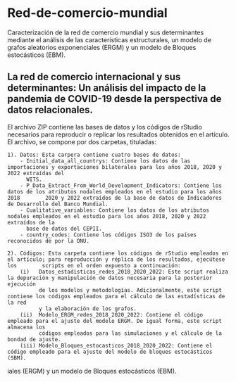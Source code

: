 # Red-de-comercio-mundial
Caracterización de la red de comercio mundial y sus determinantes mediante el análisis de las características estructurales, un modelo de grafos aleatorios exponenciales (ERGM) y un modelo de Bloques estocásticos (EBM).

## La red de comercio internacional y sus determinantes: Un análisis del impacto de la pandemia de COVID-19 desde la perspectiva de datos relacionales.

El archivo ZIP contiene las bases de datos y los códigos de rStudio necesarios para reproducir o replicar los resultados obtenidos en el artículo.
El archivo, se compone por dos carpetas, tituladas: 

	1). Datos: Esta carpera contiene cuatro bases de datos: 
		- Initial_data_all_countrys: Contiene los datos de las importaciones y exportaciones bilaterales para los años 2018, 2020 y 2022 extraídas del
		  WITS.
		- P_Data_Extract_From_World_Development_Indicators: Contiene los datos de los atributos nodales empleados en el estudio para los años 2018		  2020 y 2022 extraídos de la base de datos de Indicadores de Desarrollo del Banco Mundial.
		- Cualitative_variables: Contiene los datos de los atributos nodales empleados en el estudio para los años 2018, 2020 y 2022 extraídos de la 
		  base de datos del CEPII.
		- country_codes: Contiene los códigos ISO3 de los países reconocidos de por la ONU.

	2). Códigos: Esta carpeta contiene los códigos de rStudio empleados en el artículo; para reproducción y réplica de los resultados, ejecútese los 	    scripts en el orden expuesto a continuación: 
		(i)   Datos_estadisticas_redes_2018_2020_2022: Este script realiza la depuración y manipulación de datos necesaria para la posterior ejecución 
		      de los modelos y metodologías. Adicionalmente, este script contiene los códigos empleados para el cálculo de las estadísticas de la red 
		      y la elaboración de los grafos.
		(ii)  Modelo_ERGM_redes_2018_2020_2022: Contiene el código empleado para el ajuste del modelo ERGM. De igual forma, este script almacena los
		      códigos empleados para las simulaciones y el cálculo de la bondad de ajuste.
		(iii) Modelo_Bloques_estocasticos_2018_2020_2022: Contiene el código empleado para el ajuste del modelo de bloques estocásticos (SBM).
iales (ERGM) y un modelo de Bloques estocásticos (EBM).
